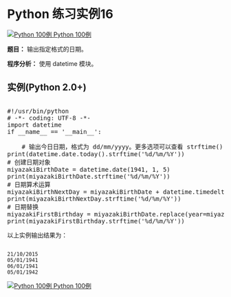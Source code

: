 Python 练习实例16
=============

 [![Python 100例](../images/up.gif)
 Python 100例](python-100-examples.html)


 **题目：** 输出指定格式的日期。

 **程序分析：** 使用 datetime 模块。

  实例(Python 2.0+)
---------------

 <pre>

#!/usr/bin/python
# -*- coding: UTF-8 -*-
import datetime
if __name__ == '__main__':

    # 输出今日日期，格式为 dd/mm/yyyy。更多选项可以查看 strftime() 方法
print(datetime.date.today().strftime('%d/%m/%Y'))
# 创建日期对象
miyazakiBirthDate = datetime.date(1941, 1, 5)
print(miyazakiBirthDate.strftime('%d/%m/%Y'))
# 日期算术运算
miyazakiBirthNextDay = miyazakiBirthDate + datetime.timedelta(days=1)
print(miyazakiBirthNextDay.strftime('%d/%m/%Y'))
# 日期替换
miyazakiFirstBirthday = miyazakiBirthDate.replace(year=miyazakiBirthDate.year + 1)
print(miyazakiFirstBirthday.strftime('%d/%m/%Y'))
</pre>

 以上实例输出结果为：


```

21/10/2015
05/01/1941
06/01/1941
05/01/1942

```

[![Python 100例](../images/up.gif)
 Python 100例](python-100-examples.html)
